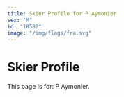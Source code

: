 ```yaml
---
title: Skier Profile for P Aymonier
sex: "M"
id: "18582"
image: "/img/flags/fra.svg" 
---
```


# Skier Profile

This page is for: P Aymonier.
    